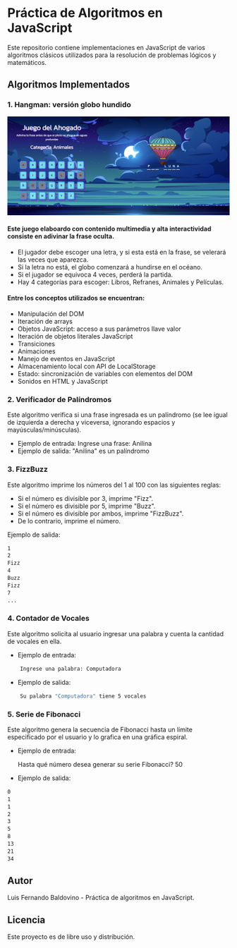 # Práctica de Algoritmos en JavaScript

Este repositorio contiene implementaciones en JavaScript de varios algoritmos clásicos utilizados para la resolución de problemas lógicos y matemáticos.

## Algoritmos Implementados

### 1. Hangman: versión globo hundido
![gameplay](./pictures/Gameplay.jpg)

#### Este juego elaboardo con contenido multimedia y alta interactividad consiste en adivinar la frase oculta.
- El jugador debe escoger una letra, y si esta está en la frase, se velerará las veces que aparezca.
- Si la letra no está, el globo comenzará a hundirse en el océano.
- Si el jugador se equivoca 4 veces, perderá la partida.
- Hay 4 categorías para escoger: Libros, Refranes, Animales y Películas.

#### Entre los conceptos utilizados se encuentran:
- Manipulación del DOM
- Iteración de arrays
- Objetos JavaScript: acceso a sus parámetros llave valor
- Iteración de objetos literales JavaScript
- Transiciones
- Animaciones
- Manejo de eventos en JavaScript
- Almacenamiento local con API de LocalStorage
- Estado: sincronización de variables con elementos del DOM
- Sonidos en HTML y JavaScript


### 2. Verificador de Palíndromos

Este algoritmo verifica si una frase ingresada es un palíndromo (se lee igual de izquierda a derecha y viceversa, ignorando espacios y mayúsculas/minúsculas).

- Ejemplo de entrada: Ingrese una frase: Anilina
- Ejemplo de salida: "Anilina" es un palíndromo


### 3. FizzBuzz

Este algoritmo imprime los números del 1 al 100 con las siguientes reglas:
- Si el número es divisible por 3, imprime "Fizz".
- Si el número es divisible por 5, imprime "Buzz".
- Si el número es divisible por ambos, imprime "FizzBuzz".
- De lo contrario, imprime el número.

Ejemplo de salida:
```bash
1
2
Fizz
4
Buzz
Fizz
7
...
```


### 4. Contador de Vocales

Este algoritmo solicita al usuario ingresar una palabra y cuenta la cantidad de vocales en ella.

- Ejemplo de entrada:
```bash
    Ingrese una palabra: Computadora
```

- Ejemplo de salida:
```bash
    Su palabra "Computadora" tiene 5 vocales
```

### 5. Serie de Fibonacci

Este algoritmo genera la secuencia de Fibonacci hasta un límite especificado por el usuario y lo grafica en una gráfica espiral.

- Ejemplo de entrada:

    Hasta qué número desea generar su serie Fibonacci? 50

- Ejemplo de salida:
```bash
0
1
1
2
3
5
8
13
21
34
```

## Autor

Luis Fernando Baldovino - Práctica de algoritmos en JavaScript.

## Licencia

Este proyecto es de libre uso y distribución.
